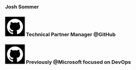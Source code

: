 ### Josh Sommer
### [![Alt](./img/ghlogo.png)](https://github.com "GitHub")  Technical Partner Manager @GitHub
### [![Alt](./img/ghlogo.png)](https://microsoft.com "Microsoft")  Previously @Microsoft focused on DevOps
